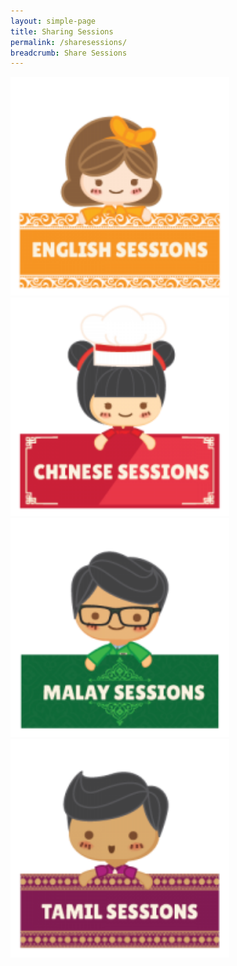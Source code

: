```yaml
---
layout: simple-page
title: Sharing Sessions
permalink: /sharesessions/
breadcrumb: Share Sessions
---
```

<div class="row is-multiline">
   <div clas="col is-one-quarter-widescreen is-half-desktop is-half-tablet " id="divParent1">
      <div class="col is-5"  id="divP1Child"> 
         <a href="/left-nav-one/sub-page-a/" >
         <img src="/images/sessions/SessionEng.png" alt="Eng" style="width:350px;" />
         </a>
      </div>
      <div class="col is-5">  
         <a href="/left-nav-one/sub-page-b/" >
         <img src="/images/sessions/SessionChi.png" alt="Eng" style="width:350px;" />
         </a>
      </div>
   </div>
   <div clas="col is-one-quarter-widescreen is-half-desktop is-half-tablet " id="divParent2">
      <div class="col is-5" id="divP2ChOne"> 
         <a href="/left-nav-one/sub-page-c/" >
         <img src="/images/sessions/SessionMalay.png" alt="Eng" style="width:350px;" />
         </a>
      </div>
      <div class="col is-5"> 
         <a href="/left-nav-one/sub-page-c/" >  
         <img src="/images/sessions/SessionTamil.png" alt="Eng" style="width:350px;" />
         </a>
      </div>
   </div>
</div>
